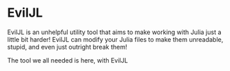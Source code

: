 # EvilJL
EvilJL is an unhelpful utility tool that aims to make working with Julia just a little bit harder! EvilJL can modify your Julia files to make them unreadable, stupid, and even just outright break them! 

The tool we all needed is here, with EvilJL
